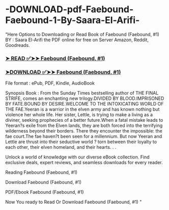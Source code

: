 # -DOWNLOAD-pdf-Faebound-Faebound-1-By-Saara-El-Arifi-
"Here Options to Downloading or Read Book of Faebound (Faebound, #1) BY : Saara El-Arifi the PDF online for free on Server Amazon, Reddit, Goodreads.

### [➤ READ ✅➤➤ Faebound (Faebound, #1)](https://en.ebooksteach.xyz/?book=157981739-faebound)
### [➤DOWNLOAD ✅➤➤ Faebound (Faebound, #1)](https://en.ebooksteach.xyz/?book=157981739-faebound)

File format : ePub, PDF, Kindle, AudioBook

Synopsis Book : From the Sunday Times bestselling author of THE FINAL STRIFE, comes an enchanting new trilogy.DIVIDED BY BLOOD.IMPRISONED BY FATE.BOUND BY DESIRE.WELCOME TO THE INTOXICATING WORLD OF THE FAE.Yeeran is a warrior in the elven army and has known nothing but violence her whole life. Her sister, Lettle, is trying to make a living as a diviner, seeking prophecies of a better future.When a fatal mistake leads to Yeeran?s exile from the Elven lands, they are both forced into the terrifying wilderness beyond their borders. There they encounter the impossible: the fae court.The fae haven?t been seen for a millennium. But now Yeeran and Lettle are thrust into their seductive world ? torn between their loyalty to each other, their elven homeland, and their hearts. . .

Unlock a world of knowledge with our diverse eBook collection. Find exclusive deals, expert reviews, and seamless downloads for every reader.

Reading Faebound (Faebound, #1)

Download Faebound (Faebound, #1)

PDF/Ebook Faebound (Faebound, #1)

Now You ready to Read Or Download Faebound (Faebound, #1)
"
